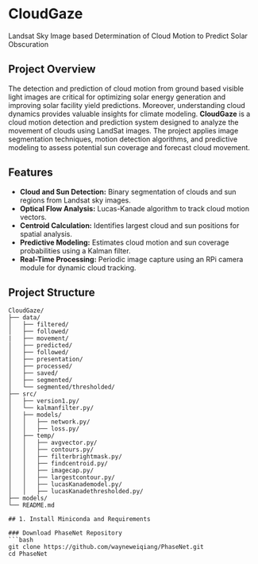 # CloudGaze

Landsat Sky Image based Determination of Cloud Motion to Predict Solar Obscuration  

## Project Overview 
The detection and prediction of cloud motion from ground based visible light images are critical for optimizing solar energy generation and improving solar facility yield predictions. Moreover, understanding cloud dynamics provides valuable insights for climate modeling.
**CloudGaze** is a cloud motion detection and prediction system designed to analyze the movement of clouds using LandSat images. The project applies image segmentation techniques, motion detection algorithms, and predictive modeling to assess potential sun coverage and forecast cloud movement.

## Features  
- **Cloud and Sun Detection:** Binary segmentation of clouds and sun regions from Landsat sky images.  
- **Optical Flow Analysis:** Lucas-Kanade algorithm to track cloud motion vectors.  
- **Centroid Calculation:** Identifies largest cloud and sun positions for spatial analysis.  
- **Predictive Modeling:** Estimates cloud motion and sun coverage probabilities using a Kalman filter.   
- **Real-Time Processing:** Periodic image capture using an RPi camera module for dynamic cloud tracking.  
 

## Project Structure  
```plaintext
CloudGaze/
├── data/
│   ├── filtered/          
│   ├── followed/
|   ├── movement/
│   ├── predicted/
│   ├── followed/
│   ├── presentation/
│   ├── processed/
│   ├── saved/
│   ├── segmented/
│   └── segmented/thresholded/
├── src/     
│   ├── version1.py/   
│   └── kalmanfilter.py/
│   ├── models/
│   │   ├── network.py/
│   │   ├── loss.py/           
│   ├── temp/
│   │   ├── avgvector.py/
│   │   ├── contours.py/
│   │   ├── filterbrightmask.py/
│   │   ├── findcentroid.py/
│   │   ├── imagecap.py/
│   │   ├── largestcontour.py/
│   │   ├── lucasKanademodel.py/
│   │   ├── lucasKanadethresholded.py/                     
├── models/            
└── README.md

## 1. Install Miniconda and Requirements

### Download PhaseNet Repository
```bash
git clone https://github.com/wayneweiqiang/PhaseNet.git
cd PhaseNet


